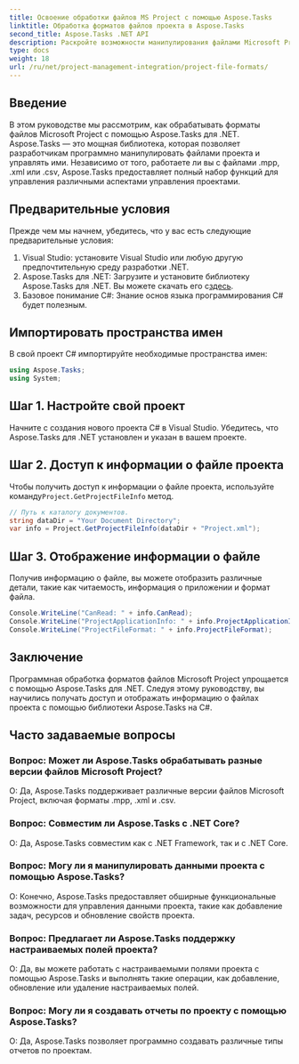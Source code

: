 ```yaml
---
title: Освоение обработки файлов MS Project с помощью Aspose.Tasks
linktitle: Обработка форматов файлов проекта в Aspose.Tasks
second_title: Aspose.Tasks .NET API
description: Раскройте возможности манипулирования файлами Microsoft Project с помощью Aspose.Tasks для .NET. Погрузитесь в бесшовную интеграцию и управление.
type: docs
weight: 18
url: /ru/net/project-management-integration/project-file-formats/
---
```

## Введение
В этом руководстве мы рассмотрим, как обрабатывать форматы файлов Microsoft Project с помощью Aspose.Tasks для .NET. Aspose.Tasks — это мощная библиотека, которая позволяет разработчикам программно манипулировать файлами проекта и управлять ими. Независимо от того, работаете ли вы с файлами .mpp, .xml или .csv, Aspose.Tasks предоставляет полный набор функций для управления различными аспектами управления проектами.
## Предварительные условия
Прежде чем мы начнем, убедитесь, что у вас есть следующие предварительные условия:
1. Visual Studio: установите Visual Studio или любую другую предпочтительную среду разработки .NET.
2.  Aspose.Tasks для .NET: Загрузите и установите библиотеку Aspose.Tasks для .NET. Вы можете скачать его с[здесь](https://releases.aspose.com/tasks/net/).
3. Базовое понимание C#: Знание основ языка программирования C# будет полезным.

## Импортировать пространства имен
В свой проект C# импортируйте необходимые пространства имен:
```csharp
using Aspose.Tasks;
using System;

```
## Шаг 1. Настройте свой проект
Начните с создания нового проекта C# в Visual Studio. Убедитесь, что Aspose.Tasks для .NET установлен и указан в вашем проекте.
## Шаг 2. Доступ к информации о файле проекта
 Чтобы получить доступ к информации о файле проекта, используйте команду`Project.GetProjectFileInfo` метод.
```csharp
// Путь к каталогу документов.
string dataDir = "Your Document Directory";
var info = Project.GetProjectFileInfo(dataDir + "Project.xml");
```
## Шаг 3. Отображение информации о файле
Получив информацию о файле, вы можете отобразить различные детали, такие как читаемость, информация о приложении и формат файла.
```csharp
Console.WriteLine("CanRead: " + info.CanRead);
Console.WriteLine("ProjectApplicationInfo: " + info.ProjectApplicationInfo);
Console.WriteLine("ProjectFileFormat: " + info.ProjectFileFormat);
```

## Заключение
Программная обработка форматов файлов Microsoft Project упрощается с помощью Aspose.Tasks для .NET. Следуя этому руководству, вы научились получать доступ и отображать информацию о файлах проекта с помощью библиотеки Aspose.Tasks на C#.
## Часто задаваемые вопросы
### Вопрос: Может ли Aspose.Tasks обрабатывать разные версии файлов Microsoft Project?
О: Да, Aspose.Tasks поддерживает различные версии файлов Microsoft Project, включая форматы .mpp, .xml и .csv.
### Вопрос: Совместим ли Aspose.Tasks с .NET Core?
О: Да, Aspose.Tasks совместим как с .NET Framework, так и с .NET Core.
### Вопрос: Могу ли я манипулировать данными проекта с помощью Aspose.Tasks?
О: Конечно, Aspose.Tasks предоставляет обширные функциональные возможности для управления данными проекта, такие как добавление задач, ресурсов и обновление свойств проекта.
### Вопрос: Предлагает ли Aspose.Tasks поддержку настраиваемых полей проекта?
О: Да, вы можете работать с настраиваемыми полями проекта с помощью Aspose.Tasks и выполнять такие операции, как добавление, обновление или удаление настраиваемых полей.
### Вопрос: Могу ли я создавать отчеты по проекту с помощью Aspose.Tasks?
О: Да, Aspose.Tasks позволяет программно создавать различные типы отчетов по проектам.